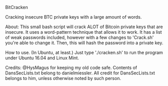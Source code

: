 BitCracken

Cracking insecure BTC private keys with a large amount of words.

About:
This small bash script will crack ALOT of Bitcoin private keys that are insecure. It uses a word-pattern technique that allows it to work. It has a list of weak passwords included, however with a few changes to 'Crack.sh' you're able to change it. Then, this will hash the password into a private key.

How to use. (In Ubuntu, at least.)
Just type './cracken.sh' to run the program under Ubuntu 16.04 and Linux Mint.

Credits:
@HysMagus for keeping my old code safe. 
Contents of DansSecLists.txt belong to danielmiessler.
All credit for DansSecLists.txt belongs to him, unless otherwise noted by such person.
